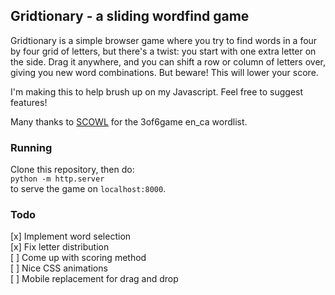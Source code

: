 ## Gridtionary - a sliding wordfind game

Gridtionary is a simple browser game where you try to find words in a four by four grid of letters, but there's a twist: you start with one extra letter on the side. Drag it anywhere, and you can shift a row or column of letters over, giving you new word combinations. But beware! This will lower your score.

I'm making this to help brush up on my Javascript. Feel free to suggest features!

Many thanks to [SCOWL](http://wordlist.aspell.net/) for the 3of6game en_ca wordlist.

### Running

Clone this repository, then do:  
`python -m http.server`  
to serve the game on `localhost:8000`.

### Todo
[x] Implement word selection  
[x] Fix letter distribution  
[ ] Come up with scoring method  
[ ] Nice CSS animations  
[ ] Mobile replacement for drag and drop  
